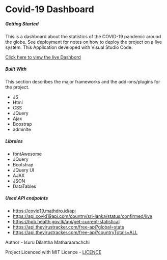 # Covid-19 Dashboard

##### Getting Started

This is a dashboard about the statistics of the COVID-19 pandemic around the globe.  See deployment for notes on how to deploy the project on a live system. This Application developed with Visual Studio Code.

[Click here to view the live Dashbord](https://idilantha.github.io/covid-19-outbreak/)


##### Built With

This section describes the major frameworks and the add-ons/plugins for the project.

- JS
- Html
- CSS
- JQuery
- Ajax
- Boostrap
- adminlte

##### Libraies

- fontAwesome
- JQuery
- Bootstrap
- JQuery UI
- AJAX
- JSON
- DataTables

##### Used API endpoints
- https://covid19.mathdro.id/api
- https://api.covid19api.com/country/sri-lanka/status/confirmed/live
- https://hpb.health.gov.lk/api/get-current-statistical
- https://api.thevirustracker.com/free-api?global=stats
- https://api.thevirustracker.com/free-api?countryTotals=ALL


Author -
Isuru Dilantha Matharaarachchi

Project Licenced with MIT Licence - [LICENCE](LICENCE)